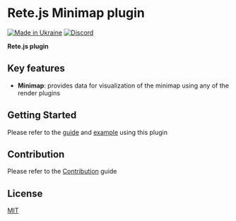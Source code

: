 Rete.js Minimap plugin
====
[![Made in Ukraine](https://img.shields.io/badge/made_in-ukraine-ffd700.svg?labelColor=0057b7)](https://stand-with-ukraine.pp.ua)
[![Discord](https://img.shields.io/discord/1081223198055604244?color=%237289da&label=Discord)](https://discord.gg/cxSFkPZdsV)

**Rete.js plugin**

## Key features

- **Minimap**: provides data for visualization of the minimap using any of the render plugins

## Getting Started

Please refer to the [guide](https://retejs.org/docs/guides/minimap) and [example](https://retejs.org/examples/minimap) using this plugin

## Contribution

Please refer to the [Contribution](https://retejs.org/docs/contribution) guide

## License

[MIT](https://github.com/retejs/minimap-plugin/blob/main/LICENSE)
